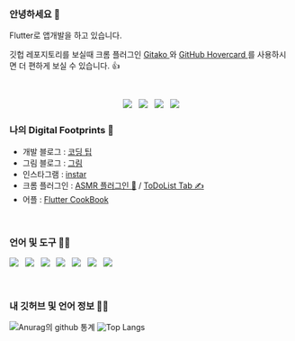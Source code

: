 ### 안녕하세요 👋

Flutter로 앱개발을 하고 있습니다.

깃헙 레포지토리를 보실때 크롬 플러그인 <a href="https://chrome.google.com/webstore/detail/gitako-github-file-tree/giljefjcheohhamkjphiebfjnlphnokk">Gitako </a>와
<a href="https://chrome.google.com/webstore/detail/github-hovercard/mmoahbbnojgkclgceahhakhnccimnplk">GitHub Hovercard <a/> 를 사용하시면 더 편하게 보실 수 있습니다. 👍
  


<br>
<p align='center'>
<a href=""><img src="https://img.icons8.com/nolan/40/blog.png?row=true"/></a>&nbsp;&nbsp;
<a href=""><img src="https://img.icons8.com/nolan/40/instagram-new.png?row=true"/></a>&nbsp;&nbsp;
<a href=""><img src="https://img.icons8.com/nolan/40/apple-mail.png?row=true"/></a>&nbsp;&nbsp;
<a href=""><img src="https://img.icons8.com/nolan/40/facebook-new.png?row=true"/></a>
</p>


### 나의 Digital Footprints 🌱

* 개발 블로그 : [코딩 팁](https://gaebal4.tistory.com/)
* 그림 블로그 : [그림 ](https://boobyby.tistory.com/)
* 인스타그램 : [instar](https://www.instagram.com/coeweonho50/)
* 크롬 플러그인 : [ASMR 플러그인 🎼](https://chrome.google.com/webstore/detail/handmade-asmr/glndjfbddleemgakpbfdbmiinlcmefjh/related) / [ToDoList Tab ✍]()
* 어플 : [Flutter CookBook]()


<br>

### 언어 및 도구 🐱‍💻

<a href=""><img src="https://img.icons8.com/color/40/000000/flutter.png"/></a>&nbsp;&nbsp;
<a href=""><img src="https://img.icons8.com/cotton/40/000000/android-os.png"/></a>&nbsp;&nbsp;
<a href=""><img src="https://img.icons8.com/color/40/000000/firebase.png"/></a>&nbsp;&nbsp;
<a href=""><img src="https://img.icons8.com/color/40/000000/git.png"/></a>&nbsp;&nbsp;
<a href=""><img src="https://img.icons8.com/color/40/000000/linux.png"/></a>&nbsp;&nbsp;
<a href=""><img src="https://img.icons8.com/ios-filled/40/000000/mysql-logo.png"/></a>&nbsp;&nbsp;
<a href=""><img src="https://img.icons8.com/plasticine/40/000000/playstore.png"/></a>&nbsp;&nbsp;


<br>


### 내 깃허브 및 언어 정보 👩‍💻 

![ Anurag의 github 통계 ](https://github-readme-stats.vercel.app/api?username=writepro4&hide=prs&show_icons=true&hide_border=true&title_color=000)
![Top Langs](https://github-readme-stats.vercel.app/api/top-langs/?username=writepro4&layout=compact&hide_border=true)





